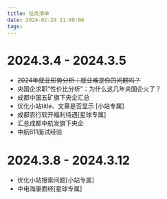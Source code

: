 ```yaml
---
title: 任务清单
date: 2024-02-29 11:08:06
tags:
---
```


# 2024.3.4 - 2024.3.5

- ~~2024年就业形势分析：就业难是你的问题吗？~~
- 央国企求职“性价比分析”：为什么这几年央国企火了？
- 成都中国五矿旗下央企汇总
- 优化小站title、文章是否显示 [小站专属]
- 成都农行软开福利待遇[星球专属]
- 汇总成都中航发旗下央企
- 中航611面试经验

# 2024.3.8 - 2024.3.12

- 优化小站搜索问题[小站专属]
- 中电海康面经[星球专属]